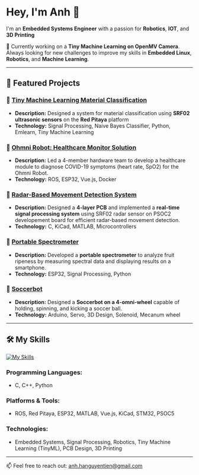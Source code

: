 # Hey, I'm Anh 👋
I'm an **Embedded Systems Engineer** with a passion for **Robotics**, **IOT**, and **3D Printing**

🌱 Currently working on a **Tiny Machine Learning on OpenMV Camera**. Always looking for new challenges to improve my skills in **Embedded Linux**, **Robotics**, and **Machine Learning**.

---

## 🚀 Featured Projects
### 🌟 [Tiny Machine Learning Material Classification](https://github.com/Gnoth-404/Project_Mango)
- **Description:** Designed a system for material classification using **SRF02 ultrasonic sensors** on the **Red Pitaya** platform
- **Technology:** Signal Processing, Naive Bayes Classifier, Python, Emlearn, Tiny Machine Learning

### 🌟 [Ohmni Robot: Healthcare Monitor Solution](https://github.com/VGUIngenieurBaeren/OhmniRobot-contest-project)
- **Description:** Led a 4-member hardware team to develop a healthcare module to diagnose COVID-19 symptoms (heart rate, SpO2) for the Ohmni Robot.
- **Technology:** ROS, ESP32, Vue.js, Docker

### 🌟 [Radar-Based Movement Detection System](https://github.com/Gnoth-404/Movement-Detection-using-24Ghz-Radar)
- **Description:** Designed a **4-layer PCB** and implemented a **real-time signal processing system** using SRF02 radar sensor on PSOC2 developement board for efficient radar-based movement detection.
- **Technology:** C, KiCad, MATLAB, Microcontrollers

### 🌟 [Portable Spectrometer](https://github.com/Gnoth-404/Project_Mango)
- **Description:** Developed a **portable spectrometer** to analyze fruit ripeness by measuring spectral data and displaying results on a smartphone.
- **Technology:** ESP32, Signal Processing, Python

### 🌟 [Soccerbot](https://github.com/Gnoth-404/SoccerBot)

- **Description:** Designed a **Soccerbot on a 4-omni-wheel** capable of holding, spinning, and kicking a soccer ball.
- **Technology:** Arduino, Servo, 3D Design, Solenoid, Mecanum wheel

---

## 🛠 My Skills
[![My Skills](https://skillicons.dev/icons?i=c,cpp,python,embedded,ros,linux,docker)](https://skillicons.dev)

### Programming Languages:
- C, C++, Python

### Platforms & Tools:
- ROS, Red Pitaya, ESP32, MATLAB, Vue.js, KiCad, STM32, PSOC5

### Technologies:
- Embedded Systems, Signal Processing, Robotics, Tiny Machine Learning (TinyML), PCB Design, 3D Printing

---

<!---

## 📊 GitHub Stats
[![Your GitHub Stats](https://github-readme-stats.vercel.app/api?username=Gnoth-404)](https://github.com/anuraghazra/github-readme-stats)

---
-->



📫 Feel free to reach out: anh.hanguyentien@gmail.com


